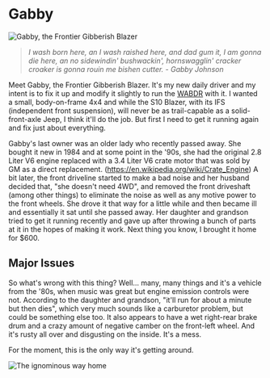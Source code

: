 Gabby
=====

![Gabby, the Frontier Gibberish Blazer](https://lh3.googleusercontent.com/C2AlkKmAqxJCJwePcy5rqQ1C09lzRIqGMx7g7ifoC8xUZt8bs97HInWmR3Ljy0_BYCo0wTZh3wVdBvJ_9XEfNHw5hJ0g7-oh24w59jczTwIF7Eu_b7yiVM_15P7QoSlJWc2A0Bje2bnV0Em5RISyGonq76hsjl_GbAMfBr4-jTYNhpjKYj1Yh510WpIu-E3Hde4WnCUZVFLrnvs7o5hN4QIlcipT4US2vyBs_k1bDmvdcM7hGP30qDiUyCfQWz06s501rsC3vKarjoTtBoWaOPJlx2BUJDlMex3p12aB8M9LjU1UxshqYJIxY5raLmNXyhuum-xAxw_2u3SocA4eURELlzy5hQE-kKopZDcsO78AyYmTBRe12hiwtK_QvYjl6hB_VxWv7TORVLqOkaOqpXfIICSwe7yv0spn8f1qHCHncTuc828qt-Cu_cp7ae72IQLGJcPDuk45sj2t0oq4XZUyIyYKt_oflqsBUKFYPuZnWQdQ3Jje7Z1ourSpPdRoW9oaWdsyMYAKWDDqaANVJRGEX4bKTX_Cqrd90oEvhyl4b-m-2lV9FHhrAMVKevHgfikAoFXvYuhFJETCFQZYTwcfz3qzs9LLyK34jBRB3KSNU1WsFxhCaCLuNApP8-0rqdmXMRCs8KVm18H22ig_l44_eTs4jGcF_hAUY2kgUgjQqXYfvutOvWN4b7IgiSuxIqU5iLVMpmSKxJR5cA=w1996-h1498-no)

> _I wash born here, an I wash raished here, and dad gum it, I am gonna die here, an no sidewindin' bushwackin', hornswagglin' cracker croaker is gonna rouin me bishen cutter. - Gabby Johnson_

Meet Gabby, the Frontier Gibberish Blazer.  It's my new daily driver and my intent is to fix it up and modify it slightly to run the [WABDR](https://ridebdr.com/WABDR) with it.  I wanted a small, body-on-frame 4x4 and while the S10 Blazer, with its IFS (independent front suspension), will never be as trail-capable as a solid-front-axle Jeep, I think it'll do the job.  But first I need to get it running again and fix just about everything.

Gabby's last owner was an older lady who recently passed away.  She bought it new in 1984 and at some point in the '90s, she had the original 2.8 Liter V6 engine replaced with a 3.4 Liter V6 crate motor that was sold by GM as a direct replacement.  (https://en.wikipedia.org/wiki/Crate_Engine)  A bit later, the front driveline started to make a bad noise and her husband decided that, "she doesn't need 4WD", and removed the front driveshaft (among other things) to eliminate the noise as well as any motive power to the front wheels.  She drove it that way for a little while and then became ill and essentially it sat until she passed away.  Her daughter and grandson tried to get it running recently and gave up after throwing a bunch of parts at it in the hopes of making it work.  Next thing you know, I brought it home for $600.

Major Issues
---------------------
So what's wrong with this thing?  Well... many, many things and it's a vehicle from the '80s, when music was great but engine emission controls were not.  According to the daughter and grandson, "it'll run for about a minute but then dies", which very much sounds like a carburetor problem, but could be something else too.  It also appears to have a wet right-rear brake drum and a crazy amount of negative camber on the front-left wheel.  And it's rusty all over and disgusting on the inside.  It's a mess.

For the moment, this is the only way it's getting around.

![The ignominous way home](https://lh3.googleusercontent.com/zUYka0nCdbcDOC1zAGpveQtDXdz9LegZvR4wynwKJ461DCdUFzFNpZQL6nil-NMEYcTD93vXV7oVPf6gZf4_5cxOgkAYmCwe-kSC-nu2OpeRiq6qJEnRidvmTFUXH-Eaj3WbGMXIiROk-mgK1QRuHSx8qxEhtuhTo4js-aprsN8RKXA0hRJuWnsilnhENdDw3Tq7lv2PcIt6EwuzGorlOGlHaGwZngSVMZbcHqHsdM_wuInmkcD_v6mWFr8B9_sH_gh_1f4mEG-7B4l6Y_8y_8Q1A_XK_dPTlriy_ibQ7zzpZiWedm_ZwTM_PCocQNHSoBOfSeUHBD4o7N0xmKmIv29mWEDu_D7ApgftH8yl0HcwlM6yZb1hjJ75o3kSKkLhhm_3h-meBMkWG7yZZ2BY0O9sf9YEl-bk-7JkQAXQZTGJZPC5iGfoCxA6etYIMqxol26fXxsDNy10LbysoZi_INRrYKxZ5sVbO_SmW97JsLNGEXhS7n1e7airTalnJTiAwx6RkagvBE1e3430zchSaF4nzqHM4-k30ezGpfwFIgijRYCEr6VQwwzq4v5PyvhYBLiPQNxOYt-YPm7exCjeXae9M8JJ2bKV7W8uFuJLAgBKcthfWfksr_bRInQ3r5KuQBRoX--HejqbIzszdwct2p-lXEsJdhmbd4Is6TQEb_S8BiH4WUP-D90xHUUz-dctELMrjo5G9tVxSYFG1g=w1122-h1496-no)

